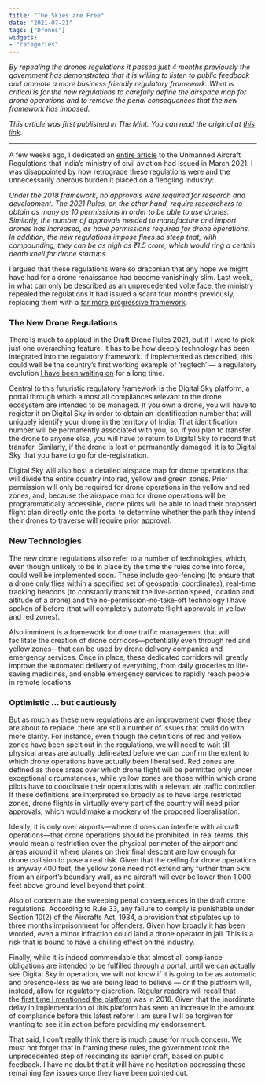 ```yaml
---
title: "The Skies are Free"
date: "2021-07-21"
tags: ["Drones"]
widgets: 
- "categories"
---
```


*By repealing the drones regulations it passed just 4 months previously the government has demonstrated that it is willing to listen to public feedback and promote a more business friendly regulatory framework. What is critical is for the new regulations to carefully define the airspace map for drone operations and to remove the penal consequences that the new framework has imposed.*
<!--more-->

*This article was first published in The Mint. You can read the original at [this link](https://www.livemint.com/opinion/columns/the-proof-of-liberalization-will-lie-in-their-flying-11626796562778.html).*

---

A few weeks ago, I dedicated an [entire article](/16/june/2021/free-the-skies/) to the Unmanned Aircraft Regulations that India’s ministry of civil aviation had issued in March 2021. I was disappointed by how retrograde these regulations were and the unnecessarily onerous burden it placed on a fledgling industry:

*Under the 2018 framework, no approvals were required for research and development. The 2021 Rules, on the other hand, require researchers to obtain as many as 10 permissions in order to be able to use drones. Similarly, the number of approvals needed to manufacture and import drones has increased, as have permissions required for drone operations. In addition, the new regulations impose fines so steep that, with compounding, they can be as high as ₹1.5 crore, which would ring a certain death knell for drone startups.*

I argued that these regulations were so draconian that any hope we might have had for a drone renaissance had become vanishingly slim. Last week, in what can only be described as an unprecedented volte face, the ministry repealed the regulations it had issued a scant four months previously, replacing them with a [far more progressive framework](https://www.civilaviation.gov.in/sites/default/files/Draft_Drones_Rules_14_Jul_2021.pdf).

### The New Drone Regulations

There is much to applaud in the Draft Drone Rules 2021, but if I were to pick just one overarching feature, it has to be how deeply technology has been integrated into the regulatory framework. If implemented as described, this could well be the country’s first working example of ‘regtech’ — a regulatory evolution [I have been waiting on](/26/october/2016/regtech-will-change-the-way-we-regulate/) for a long time.

Central to this futuristic regulatory framework is the Digital Sky platform, a portal through which almost all compliances relevant to the drone ecosystem are intended to be managed. If you own a drone, you will have to register it on Digital Sky in order to obtain an identification number that will uniquely identify your drone in the territory of India. That identification number will be permanently associated with you; so, if you plan to transfer the drone to anyone else, you will have to return to Digital Sky to record that transfer. Similarly, if the drone is lost or permanently damaged, it is to Digital Sky that you have to go for de-registration.

Digital Sky will also host a detailed airspace map for drone operations that will divide the entire country into red, yellow and green zones. Prior permission will only be required for drone operations in the yellow and red zones, and, because the airspace map for drone operations will be programmatically accessible, drone pilots will be able to load their proposed flight plan directly onto the portal to determine whether the path they intend their drones to traverse will require prior approval.

### New Technologies

The new drone regulations also refer to a number of technologies, which, even though unlikely to be in place by the time the rules come into force, could well be implemented soon. These include geo-fencing (to ensure that a drone only flies within a specified set of geospatial coordinates), real-time tracking beacons (to constantly transmit the live-action speed, location and altitude of a drone) and the no-permission-no-take-off technology I have spoken of before (that will completely automate flight approvals in yellow and red zones).

Also imminent is a framework for drone traffic management that will facilitate the creation of drone corridors—potentially even through red and yellow zones—that can be used by drone delivery companies and emergency services. Once in place, these dedicated corridors will greatly improve the automated delivery of everything, from daily groceries to life-saving medicines, and enable emergency services to rapidly reach people in remote locations.

### Optimistic … but cautiously

But as much as these new regulations are an improvement over those they are about to replace, there are still a number of issues that could do with more clarity. For instance, even though the definitions of red and yellow zones have been spelt out in the regulations, we will need to wait till physical areas are actually delineated before we can confirm the extent to which drone operations have actually been liberalised. Red zones are defined as those areas over which drone flight will be permitted only under exceptional circumstances, while yellow zones are those within which drone pilots have to coordinate their operations with a relevant air traffic controller. If these definitions are interpreted so broadly as to have large restricted zones, drone flights in virtually every part of the country will need prior approvals, which would make a mockery of the proposed liberalisation.

Ideally, it is only over airports—where drones can interfere with aircraft operations—that drone operations should be prohibited. In real terms, this would mean a restriction over the physical perimeter of the airport and areas around it where planes on their final descent are low enough for drone collision to pose a real risk. Given that the ceiling for drone operations is anyway 400 feet, the yellow zone need not extend any further than 5km from an airport’s boundary wall, as no aircraft will ever be lower than 1,000 feet above ground level beyond that point.

Also of concern are the sweeping penal consequences in the draft drone regulations. According to Rule 33, any failure to comply is punishable under Section 10(2) of the Aircrafts Act, 1934, a provision that stipulates up to three months imprisonment for offenders. Given how broadly it has been worded, even a minor infraction could land a drone operator in jail. This is a risk that is bound to have a chilling effect on the industry.

Finally, while it is indeed commendable that almost all compliance obligations are intended to be fulfilled through a portal, until we can actually see Digital Sky in operation, we will not know if it is going to be as automatic and presence-less as we are being lead to believe — or if the platform will, instead, allow for regulatory discretion. Regular readers will recall that the [first time I mentioned the platform](/17/october/2018/technological-restrictions-in-the-new-drone-policy/) was in 2018. Given that the inordinate delay in implementation of this platform has seen an increase in the amount of compliance before this latest reform I am sure I will be forgiven for wanting to see it in action before providing my endorsement.

That said, I don’t really think there is much cause for much concern. We must not forget that in framing these rules, the government took the unprecedented step of rescinding its earlier draft, based on public feedback. I have no doubt that it will have no hesitation addressing these remaining few issues once they have been pointed out.


